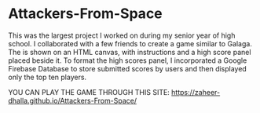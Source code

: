 # Attackers-From-Space
This was the largest project I worked on during my senior year of high school. I collaborated with a few friends to create a game similar to Galaga. The is shown on an HTML canvas, with instructions and a high score panel placed beside it. To format the high scores panel, I incorporated a Google Firebase Database to store submitted scores by users and then displayed only the top ten players.

YOU CAN PLAY THE GAME THROUGH THIS SITE: https://zaheer-dhalla.github.io/Attackers-From-Space/ 
